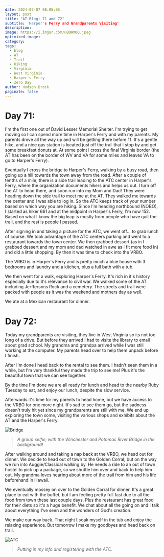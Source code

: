 ```yaml
---
date: 2024-07-07 08:05:05
layout: post
title: "AT Blog: 71 and 72"
subtitle: 'Harper's Ferry and Grandparents Visiting'
description:
image: https://i.imgur.com/HBQWm0Q.jpeg
optimized_image: 
category:
tags:
  - blog
  - AT
  - Trail
  - Hiking
  - Virginia
  - West Virginia
  - Harper's Ferry
  - Zero Day
author: Hudson Brock
paginate: false
---
```


# Day 71:

I'm the first one out of David Lesser Memorial Shelter. I'm trying to get moving so I can spend more time in Harper's Ferry and with my parents. My parents drove all the way up and will be getting there before 11. It's a gentle hike, and a nice gas station is located just off the trail that I stop by and get some breakfast donuts at. At some point I cross the final Virginia border (the AT has been on the border of WV and VA for some miles and leaves VA to go to Harper's Ferry).

Eventually I cross the bridge to Harper's Ferry, walking by a busy road, then going up a hill towards the town away from the road. After a couple of tenths of a mile, there is a side trail leading to the ATC center in Harper's Ferry, where the organization documents hikers and helps us out. I turn off the AT to head there, and soon run into my Mom and Dad! They were heading down the side trail to meet me at the AT. They walked me towards the center and I was able to log in. So the ATC keeps track of your number based on which way you are hiking. Since I'm heading northbound (NOBO), I started as hiker 661 and at the midpoint in Harper's Ferry, I'm now 152. Based on what I know the big leap is mostly from people who have quit the trail, and the rest is people I passed.

After signing in and taking a picture for the ATC, we went off... to grab lunch of course. We took advantage of the ATC centers parking and went to a restaurant towards the town center. We then grabbed dessert (as in I grabbed dessert and my mom and dad watched in awe as I fit more food in) and did a little shopping. By then it was time to check into the VRBO.

The VRBO is in Harper's Ferry and is pretty much a blue house with 3 bedrooms and laundry and a kitchen, plus a full bath with a tub.

We then went for a walk, exploring Harper's Ferry. It's rich in it's history especially due to it's relevance to civil war. We walked some of the AT including Jerffersons Rock and a cemetery. The streets and trail were packed with people as it was the weekend and mothers day as well.

We ate at a Mexican restaurant for dinner.

# Day 72:

Today my grandparents are visiting, they live in West Virginia so its not too long of a drive. But before they arrived I had to visite the library to email about grad school. My grandma and grandpa arrived while I was still working at the computer. My parents head over to help them unpack before I finish.

After I'm done I head back to the rental to see them. I hadn't seen them in a while, but I'm very thankful they made the trip to see me! Plus it's the beautiful town that we can see together.

By the time I'm done we are all ready for lunch and head to the nearby Ruby Tuesday to eat, and enjoy our lunch, despite the slow service.

Afterwards it's time for my parents to head home, but we have access to the VRBO for one more night. It's sad to see them go, but the sadness doesn't truly hit yet since my grandparents are still with me. We end up exploring the town some, visiting the various shops and exhibits about the AT and the Harper's Ferry. 

![Bridge](https://i.imgur.com/VpeOhPG.jpeg "A group selfie, with the Winchester and Potomac River Bridge in the background!")

>*A group selfie, with the Winchester and Potomac River Bridge in the background!*

After walking around and taking a nap back at the VRBO, we head out for dinner. We decide to head out of town to the Golden Corral, but on the way we run into Auggie/Classical walking by. He needs a ride to an out of town hostel to pick up a package, so we shuttle him over and back to help him out. My grandma loves hearing about more of the trail from him and his life beforehand in Hawaii.

We eventually mossey on over to the Golden Corral for dinner. It's a great place to eat with the buffet, but I am feeling pretty full fast due to all the food from town these last couple days. Plus the restaurant has great food for their diets so it's a huge benefit. We chat about all the going on and I talk about everything I've seen and the wonders of God's creation. 

We make our way back. That night I soak myself in the tub and enjoy the relaxing experience. But tomorrow I make my goodbyes and head back on trail.


![ATC](https://i.imgur.com/VpeOhPG.jpeg "Putting in my info and registering with the ATC.")

>*Putting in my info and registering with the ATC.*